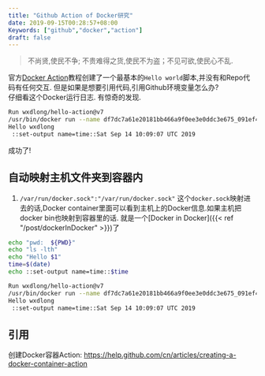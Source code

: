 ```yaml
---
title: "Github Action of Docker研究"
date: 2019-09-15T00:28:57+08:00
Keywords: ["github","docker","action"]
draft: false
---
```

>不尚贤,使民不争; 不贵难得之货,使民不为盗；不见可欲,使民心不乱.


官方[Docker Action](https://help.github.com/cn/articles/creating-a-docker-container-action)教程创建了一个最基本的`Hello world`脚本,并没有和Repo代码有任何交互. 但是如果是想要引用代码,引用Github环境变量怎么办?   
仔细看这个Docker运行日志. 有惊奇的发现.



```bash
Run wxdlong/hello-action@v7
/usr/bin/docker run --name df7dc7a61e20181bb466a9f0ee3e0ddc3e675_091ef4 --label 0df7dc --workdir /github/workspace --rm -e INPUT_WHO-TO-GREET -e HOME -e GITHUB_REF -e GITHUB_SHA -e GITHUB_REPOSITORY -e GITHUB_ACTOR -e GITHUB_WORKFLOW -e GITHUB_HEAD_REF -e GITHUB_BASE_REF -e GITHUB_EVENT_NAME -e GITHUB_WORKSPACE -e GITHUB_ACTION -e GITHUB_EVENT_PATH -e RUNNER_OS -e RUNNER_TOOL_CACHE -e RUNNER_TEMP -e RUNNER_WORKSPACE -v "/var/run/docker.sock":"/var/run/docker.sock" -v "/home/runner/work/_temp/_github_home":"/github/home" -v "/home/runner/work/_temp/_github_workflow":"/github/workflow" -v "/home/runner/work/hello-action/hello-action":"/github/workspace" 0df7dc:7a61e20181bb466a9f0ee3e0ddc3e675  "wxdlong"
Hello wxdlong
 ::set-output name=time::Sat Sep 14 10:09:07 UTC 2019

```

成功了!

<!--more-->

## 自动映射主机文件夹到容器内
1. `/var/run/docker.sock":"/var/run/docker.sock"`  这个`docker.sock`映射进去的话,Docker container里面可以看到主机上的Docker信息.如果主机把docker bin也映射到容器里的话. 就是一个[Docker in Docker]({{< ref "/post/dockerInDocker" >}})了


```bash
echo "pwd:  ${PWD}"
echo "ls -lth"
echo "Hello $1"
time=$(date)
echo ::set-output name=time::$time
```

```bash
Run wxdlong/hello-action@v7
/usr/bin/docker run --name df7dc7a61e20181bb466a9f0ee3e0ddc3e675_091ef4 --label 0df7dc --workdir /github/workspace --rm -e INPUT_WHO-TO-GREET -e HOME -e GITHUB_REF -e GITHUB_SHA -e GITHUB_REPOSITORY -e GITHUB_ACTOR -e GITHUB_WORKFLOW -e GITHUB_HEAD_REF -e GITHUB_BASE_REF -e GITHUB_EVENT_NAME -e GITHUB_WORKSPACE -e GITHUB_ACTION -e GITHUB_EVENT_PATH -e RUNNER_OS -e RUNNER_TOOL_CACHE -e RUNNER_TEMP -e RUNNER_WORKSPACE -v "/var/run/docker.sock":"/var/run/docker.sock" -v "/home/runner/work/_temp/_github_home":"/github/home" -v "/home/runner/work/_temp/_github_workflow":"/github/workflow" -v "/home/runner/work/hello-action/hello-action":"/github/workspace" 0df7dc:7a61e20181bb466a9f0ee3e0ddc3e675  "wxdlong"
Hello wxdlong
 ::set-output name=time::Sat Sep 14 10:09:07 UTC 2019

```

## 引用
创建Docker容器Action: https://help.github.com/cn/articles/creating-a-docker-container-action   